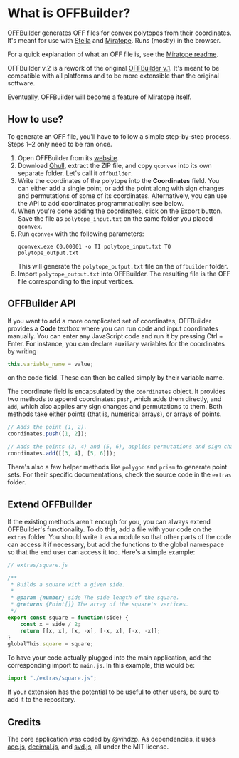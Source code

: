 # What is OFFBuilder?
[OFFBuilder](https://vihdzp.github.io/offbuilder-v2/) generates OFF files for convex polytopes from their coordinates. It\'s meant for use with [Stella](https://www.software3d.com/Stella.php) and [Miratope](https://github.com/vihdzp/miratope). Runs (mostly) in the browser.

For a quick explanation of what an OFF file is, see the [Miratope readme](https://github.com/vihdzp/miratope#where-do-i-get-these-off-files).

OFFBuilder v.2 is a rework of the original [OFFBuilder v.1](https://github.com/vihdzp/OFFBuilder). It\'s meant to be compatible with all platforms and to be more extensible than the original software.

Eventually, OFFBuilder will become a feature of Miratope itself.

## How to use?
To generate an OFF file, you'll have to follow a simple step-by-step process. Steps 1–2 only need to be ran once.

1. Open OFFBuilder from its [website](https://vihdzp.github.io/offbuilder-v2/).
2. Download [Qhull](http://www.qhull.org/), extract the ZIP file, and copy `qconvex` into its own separate folder. Let\'s call it `offbuilder`.
3. Write the coordinates of the polytope into the **Coordinates** field. You can either add a single point, or add the point along with sign changes and permutations of some of its coordinates. Alternatively, you can use the API to add coordinates programmatically: see below.
4. When you\'re done adding the coordinates, click on the Export button. Save the file as `polytope_input.txt` on the same folder you placed `qconvex`. 
5. Run `qconvex` with the following parameters:
    ```batch
    qconvex.exe C0.00001 -o TI polytope_input.txt TO polytope_output.txt
	```
    This will generate the `polytope_output.txt` file on the `offbuilder` folder.
6. Import `polytope_output.txt` into OFFBuilder. The resulting file is the OFF file corresponding to the input vertices.

## OFFBuilder API

If you want to add a more complicated set of coordinates, OFFBuilder provides a **Code** textbox where you can run code and input coordinates manually. You can enter any JavaScript code and run it by pressing Ctrl + Enter. For instance, you can declare auxiliary variables for the coordinates by writing
```js
this.variable_name = value;
```
on the code field. These can then be called simply by their variable name.

The coordinate field is encapsulated by the `coordinates` object. It provides two methods to append coordinates: `push`, which adds them directly, and `add`, which also applies any sign changes and permutations to them. Both methods take either points (that is, numerical arrays), or arrays of points.

```js
// Adds the point (1, 2).
coordinates.push([1, 2]);

// Adds the points (3, 4) and (5, 6), applies permutations and sign changes.
coordinates.add([[3, 4], [5, 6]]);
```

There\'s also a few helper methods like `polygon` and `prism` to generate point sets. For their specific documentations, check the source code in the `extras` folder.

## Extend OFFBuilder

If the existing methods aren\'t enough for you, you can always extend OFFBuilder\'s functionality. To do this, add a file with your code on the `extras` folder. You should write it as a module so that other parts of the code can access it if necessary, but add the functions to the global namespace so that the end user can access it too. Here\'s a simple example:

```js
// extras/square.js

/**
 * Builds a square with a given side.
 *
 * @param {number} side The side length of the square.
 * @returns {Point[]} The array of the square's vertices.
 */
export const square = function(side) {
	const x = side / 2;
	return [[x, x], [x, -x], [-x, x], [-x, -x]];
}
globalThis.square = square;
```

To have your code actually plugged into the main application, add the corresponding import to `main.js`. In this example, this would be:

```js
import "./extras/square.js";
```

If your extension has the potential to be useful to other users, be sure to add it to the repository.

## Credits
The core application was coded by @vihdzp. As dependencies, it uses [ace.js](https://github.com/ajaxorg/ace), [decimal.js](https://github.com/MikeMcl/decimal.js/), and [svd.js](https://github.com/danilosalvati/svd-js), all under the MIT license.
